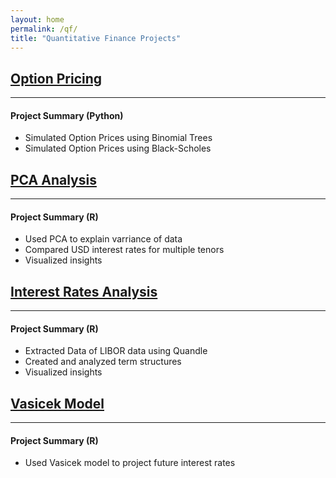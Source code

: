 ```yaml
---
layout: home
permalink: /qf/
title: "Quantitative Finance Projects"
---
```


## [Option Pricing](https://amarsahota.github.io/projects/options_pricing/) 
------

#### Project Summary (Python)

* Simulated Option Prices using Binomial Trees 
* Simulated Option Prices using Black-Scholes  

## [PCA Analysis](https://amarsahota.github.io/projects/PCA/) 
------

#### Project Summary (R)

* Used PCA to explain varriance of data 
* Compared USD interest rates for multiple tenors 
* Visualized insights 


## [Interest Rates Analysis](https://amarsahota.github.io/projects/libor/) 
------

#### Project Summary (R)

* Extracted Data of LIBOR data using Quandle 
* Created and analyzed term structures 
* Visualized insights 

## [Vasicek Model](https://amarsahota.github.io/projects/vm/) 
------

#### Project Summary (R)

* Used Vasicek model to project future interest rates 

